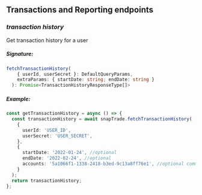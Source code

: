 ## Transactions and Reporting endpoints

### _transaction history_

Get transaction history for a user

##### Signature:

```typescript
fetchTransactionHistory(
    { userId, userSecret }: DefaultQueryParams,
    extraParams: { startDate: string; endDate: string }
  ): Promise<TransactionHistoryResponseType[]>
```

##### Example:

```typescript
const getTransactionHistory = async () => {
  const transactionHistory = await snapTrade.fetchTransactionHistory(
    {
      userId: 'USER_ID',
      userSecret: 'USER_SECRET',
    },
    {
      startDate: '2022-01-24', //optional
      endDate: '2022-02-24', //optional
      accounts: '5a1066f1-1338-2418-b3ed-9c13a8ff76e1', //optional comma separated list of account IDs used to filter the request on specific accounts
    }
  );
  return transactionHistory;
};
```
